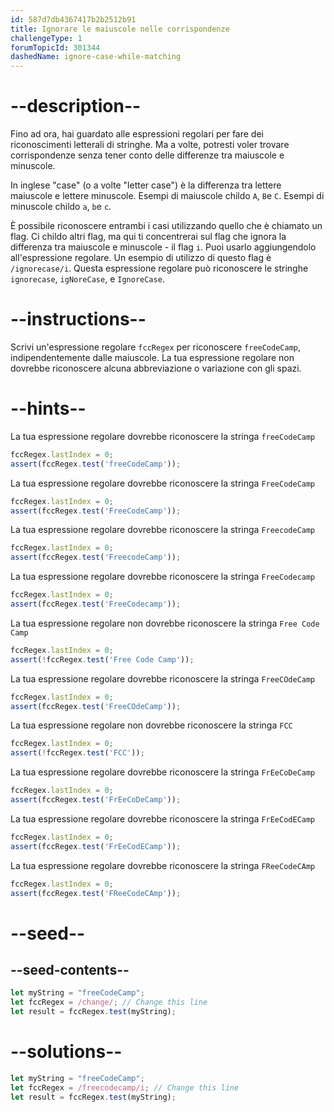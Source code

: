 ```yaml
---
id: 587d7db4367417b2b2512b91
title: Ignorare le maiuscole nelle corrispondenze
challengeType: 1
forumTopicId: 301344
dashedName: ignore-case-while-matching
---
```


# --description--

Fino ad ora, hai guardato alle espressioni regolari per fare dei riconoscimenti letterali di stringhe. Ma a volte, potresti voler trovare corrispondenze senza tener conto delle differenze tra maiuscole e minuscole.

In inglese "case" (o a volte "letter case") è la differenza tra lettere maiuscole e lettere minuscole. Esempi di maiuscole childo `A`, `B`e `C`. Esempi di minuscole childo `a`, `b`e `c`.

È possibile riconoscere entrambi i casi utilizzando quello che è chiamato un flag. Ci childo altri flag, ma qui ti concentrerai sul flag che ignora la differenza tra maiuscole e minuscole - il flag `i`. Puoi usarlo aggiungendolo all'espressione regolare. Un esempio di utilizzo di questo flag è `/ignorecase/i`. Questa espressione regolare può riconoscere le stringhe `ignorecase`, `igNoreCase`, e `IgnoreCase`.

# --instructions--

Scrivi un'espressione regolare `fccRegex` per riconoscere `freeCodeCamp`, indipendentemente dalle maiuscole. La tua espressione regolare non dovrebbe riconoscere alcuna abbreviazione o variazione con gli spazi.

# --hints--

La tua espressione regolare dovrebbe riconoscere la stringa `freeCodeCamp`

```js
fccRegex.lastIndex = 0; 
assert(fccRegex.test('freeCodeCamp'));
```

La tua espressione regolare dovrebbe riconoscere la stringa `FreeCodeCamp`

```js
fccRegex.lastIndex = 0;
assert(fccRegex.test('FreeCodeCamp'));
```

La tua espressione regolare dovrebbe riconoscere la stringa `FreecodeCamp`

```js
fccRegex.lastIndex = 0;
assert(fccRegex.test('FreecodeCamp'));
```

La tua espressione regolare dovrebbe riconoscere la stringa `FreeCodecamp`

```js
fccRegex.lastIndex = 0;
assert(fccRegex.test('FreeCodecamp'));
```

La tua espressione regolare non dovrebbe riconoscere la stringa `Free Code Camp`

```js
fccRegex.lastIndex = 0;
assert(!fccRegex.test('Free Code Camp'));
```

La tua espressione regolare dovrebbe riconoscere la stringa `FreeCOdeCamp`

```js
fccRegex.lastIndex = 0;
assert(fccRegex.test('FreeCOdeCamp'));
```

La tua espressione regolare non dovrebbe riconoscere la stringa `FCC`

```js
fccRegex.lastIndex = 0;
assert(!fccRegex.test('FCC'));
```

La tua espressione regolare dovrebbe riconoscere la stringa `FrEeCoDeCamp`

```js
fccRegex.lastIndex = 0;
assert(fccRegex.test('FrEeCoDeCamp'));
```

La tua espressione regolare dovrebbe riconoscere la stringa `FrEeCodECamp`

```js
fccRegex.lastIndex = 0;
assert(fccRegex.test('FrEeCodECamp'));
```

La tua espressione regolare dovrebbe riconoscere la stringa `FReeCodeCAmp`

```js
fccRegex.lastIndex = 0;
assert(fccRegex.test('FReeCodeCAmp'));
```

# --seed--

## --seed-contents--

```js
let myString = "freeCodeCamp";
let fccRegex = /change/; // Change this line
let result = fccRegex.test(myString);
```

# --solutions--

```js
let myString = "freeCodeCamp";
let fccRegex = /freecodecamp/i; // Change this line
let result = fccRegex.test(myString);
```
